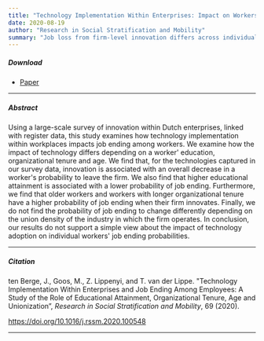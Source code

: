 ```yaml
---
title: "Technology Implementation Within Enterprises: Impact on Workers" 
date: 2020-08-19
author: "Research in Social Stratification and Mobility"
summary: "Job loss from firm-level innovation differs across individual workers"
---
```


##### Download

+ [Paper](/14.pdf)
---

##### Abstract

Using a large-scale survey of innovation within Dutch enterprises, linked with register data, this study examines how technology implementation within workplaces impacts job ending among workers. We examine how the impact of technology differs depending on a worker' education, organizational tenure and age. We find that, for the technologies captured in our survey data, innovation is associated with an overall decrease in a worker's probability to leave the firm. We also find that higher educational attainment is associated with a lower probability of job ending. Furthermore, we find that older workers and workers with longer organizational tenure have a higher probability of job ending when their firm innovates. Finally, we do not find the probability of job ending to change differently depending on the union density of the industry in which the firm operates. In conclusion, our results do not support a simple view about the impact of technology adoption on individual workers' job ending probabilities.

---

##### Citation

ten Berge, J., Goos, M., Z. Lippenyi, and T. van der Lippe. "Technology Implementation Within Enterprises and Job Ending Among Employees: A Study of the Role of Educational Attainment, Organizational Tenure, Age and Unionization”, *Research in Social Stratification and Mobility*, 69 (2020).

https://doi.org/10.1016/j.rssm.2020.100548

---


